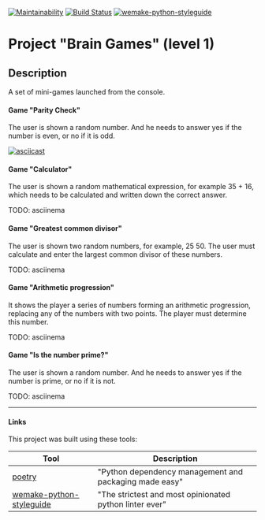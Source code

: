 [![Maintainability](https://api.codeclimate.com/v1/badges/d5fbab6a0840ca2b52cf/maintainability)](https://codeclimate.com/github/karomag/python-project-lvl1/maintainability)
[![Build Status](https://travis-ci.org/karomag/python-project-lvl1.svg?branch=master)](https://travis-ci.org/karomag/python-project-lvl1)
[![wemake-python-styleguide](https://img.shields.io/badge/style-wemake-000000.svg)](https://github.com/wemake-services/wemake-python-styleguide)

# Project "Brain Games" (level 1)

## Description
A set of mini-games launched from the console.

#### Game "Parity Check"
The user is shown a random number. And he needs to answer yes if the number is even, or no if it is odd.

[![asciicast](https://asciinema.org/a/ArQFnFV6TzDWXifHqaBrVAdM2.svg)](https://asciinema.org/a/ArQFnFV6TzDWXifHqaBrVAdM2)

#### Game "Calculator"
The user is shown a random mathematical expression, for example 35 + 16, which needs to be calculated and written down the correct answer.

TODO: asciinema

#### Game "Greatest common divisor"

The user is shown two random numbers, for example, 25 50. The user must calculate and enter the largest common divisor of these numbers.

TODO: asciinema

#### Game "Arithmetic progression"

It shows the player a series of numbers forming an arithmetic progression, replacing any of the numbers with two points. The player must determine this number.

TODO: asciinema

#### Game "Is the number prime?"

 The user is shown a random number. And he needs to answer yes if the number is prime, or no if it is not.

TODO: asciinema

---

#### Links

This project was built using these tools:

| Tool                                                                        | Description                                             |
|-----------------------------------------------------------------------------|---------------------------------------------------------|
| [poetry](https://python-poetry.org/)                                        | "Python dependency management and packaging made easy"  |
| [wemake-python-styleguide](https://wemake-python-stylegui.de)               | "The strictest and most opinionated python linter ever" |
